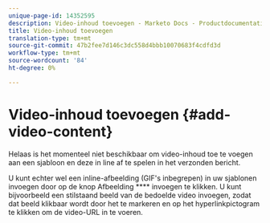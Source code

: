 ```yaml
---
unique-page-id: 14352595
description: Video-inhoud toevoegen - Marketo Docs - Productdocumentatie
title: Video-inhoud toevoegen
translation-type: tm+mt
source-git-commit: 47b2fee7d146c3dc558d4bbb10070683f4cdfd3d
workflow-type: tm+mt
source-wordcount: '84'
ht-degree: 0%

---
```



# Video-inhoud toevoegen {#add-video-content}

Helaas is het momenteel niet beschikbaar om video-inhoud toe te voegen aan een sjabloon en deze in line af te spelen in het verzonden bericht.

U kunt echter wel een inline-afbeelding (GIF&#39;s inbegrepen) in uw sjablonen invoegen door op de knop Afbeelding **** invoegen te klikken. U kunt bijvoorbeeld een stilstaand beeld van de bedoelde video invoegen, zodat dat beeld klikbaar wordt door het te markeren en op het hyperlinkpictogram te klikken om de video-URL in te voeren.
